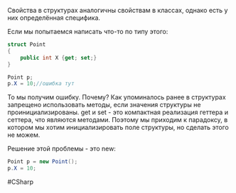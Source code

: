 Свойства в структурах аналогичны свойствам в классах, однако есть у них определённая специфика.

Если мы попытаемся написать что-то по типу этого:
```cs
struct Point
{
	public int X {get; set;}
}

Point p;
p.X = 10;//ошибка тут
```
То мы получим ошибку. Почему? Как упоминалось ранее в структурах запрещено использовать методы, если значения структуры не проинициализированы. get и set - это компактная реализация геттера и сеттера, что являются методами. Поэтому мы приходим к парадоксу, в котором мы хотим инициализировать поле структуры, но сделать этого не можем.

Решение этой проблемы - это new:
```cs
Point p = new Point();
p.X = 10;
```

#CSharp 